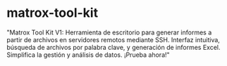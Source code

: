 # matrox-tool-kit
"Matrox Tool Kit V1: Herramienta de escritorio para generar informes a partir de archivos en servidores remotos mediante SSH. Interfaz intuitiva, búsqueda de archivos por palabra clave, y generación de informes Excel. Simplifica la gestión y análisis de datos. ¡Prueba ahora!"
